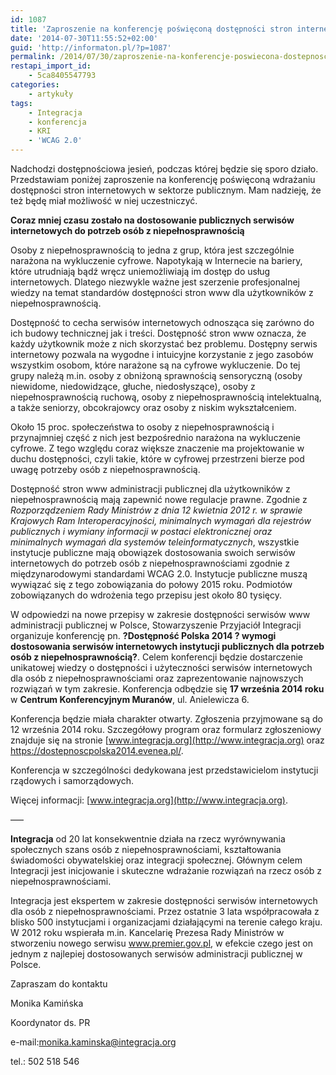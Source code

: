 ```yaml
---
id: 1087
title: 'Zaproszenie na konferencję poświęconą dostępności stron internetowych'
date: '2014-07-30T11:55:52+02:00'
guid: 'http://informaton.pl/?p=1087'
permalink: /2014/07/30/zaproszenie-na-konferencje-poswiecona-dostepnosci-stron-internetowych/
restapi_import_id:
    - 5ca8405547793
categories:
    - artykuły
tags:
    - Integracja
    - konferencja
    - KRI
    - 'WCAG 2.0'
---
```


Nadchodzi dostępnościowa jesień, podczas której będzie się sporo działo. Przedstawiam poniżej zaproszenie na konferencję poświęconą wdrażaniu dostępności stron internetowych w sektorze publicznym. Mam nadzieję, że też będę miał możliwość w niej uczestniczyć.

**Coraz mniej czasu zostało na dostosowanie publicznych serwisów internetowych do potrzeb osób z niepełnosprawnością**

Osoby z niepełnosprawnością to jedna z grup, która jest szczególnie narażona na wykluczenie cyfrowe. Napotykają w Internecie na bariery, które utrudniają bądź wręcz uniemożliwiają im dostęp do usług internetowych. Dlatego niezwykle ważne jest szerzenie profesjonalnej wiedzy na temat standardów dostępności stron www dla użytkowników z niepełnosprawnością.

Dostępność to cecha serwisów internetowych odnosząca się zarówno do ich budowy technicznej jak i treści. Dostępność stron www oznacza, że każdy użytkownik może z nich skorzystać bez problemu. Dostępny serwis internetowy pozwala na wygodne i intuicyjne korzystanie z jego zasobów wszystkim osobom, które narażone są na cyfrowe wykluczenie. Do tej grupy należą m.in. osoby z obniżoną sprawnością sensoryczną (osoby niewidome, niedowidzące, głuche, niedosłyszące), osoby z niepełnosprawnością ruchową, osoby z niepełnosprawnością intelektualną, a także seniorzy, obcokrajowcy oraz osoby z niskim wykształceniem.

Około 15 proc. społeczeństwa to osoby z niepełnosprawnością i przynajmniej część z nich jest bezpośrednio narażona na wykluczenie cyfrowe. Z tego względu coraz większe znaczenie ma projektowanie w duchu dostępności, czyli takie, które w cyfrowej przestrzeni bierze pod uwagę potrzeby osób z niepełnosprawnością.

Dostępność stron www administracji publicznej dla użytkowników z niepełnosprawnością mają zapewnić nowe regulacje prawne. Zgodnie z *Rozporządzeniem Rady Ministrów z dnia 12 kwietnia 2012 r. w sprawie Krajowych Ram Interoperacyjności, minimalnych wymagań dla rejestrów publicznych i wymiany informacji w postaci elektronicznej oraz minimalnych wymagań dla systemów teleinformatycznych*, wszystkie instytucje publiczne mają obowiązek dostosowania swoich serwisów internetowych do potrzeb osób z niepełnosprawnościami zgodnie z międzynarodowymi standardami WCAG 2.0. Instytucje publiczne muszą wywiązać się z tego zobowiązania do połowy 2015 roku. Podmiotów zobowiązanych do wdrożenia tego przepisu jest około 80 tysięcy.

W odpowiedzi na nowe przepisy w zakresie dostępności serwisów www administracji publicznej w Polsce, Stowarzyszenie Przyjaciół Integracji organizuje konferencję pn. **?Dostępność Polska 2014 ? wymogi dostosowania serwisów internetowych instytucji publicznych dla potrzeb osób z niepełnosprawnością?**. Celem konferencji będzie dostarczenie unikatowej wiedzy o dostępności i użyteczności serwisów internetowych dla osób z niepełnosprawnościami oraz zaprezentowanie najnowszych rozwiązań w tym zakresie. Konferencja odbędzie się **17 września 2014 roku** w **Centrum Konferencyjnym Muranów**, ul. Anielewicza 6.

Konferencja będzie miała charakter otwarty. Zgłoszenia przyjmowane są do 12 września 2014 roku. Szczegółowy program oraz formularz zgłoszeniowy znajduje się na stronie [www.integracja.org](http://www.integracja.org) oraz <https://dostepnoscpolska2014.evenea.pl/>.

Konferencja w szczególności dedykowana jest przedstawicielom instytucji rządowych i samorządowych.

Więcej informacji: [www.integracja.org](http://www.integracja.org).

—–

**Integracja** od 20 lat konsekwentnie działa na rzecz wyrównywania społecznych szans osób z niepełnosprawnościami, kształtowania świadomości obywatelskiej oraz integracji społecznej. Głównym celem Integracji jest inicjowanie i skuteczne wdrażanie rozwiązań na rzecz osób z niepełnosprawnościami.

Integracja jest ekspertem w zakresie dostępności serwisów internetowych dla osób z niepełnosprawnościami. Przez ostatnie 3 lata współpracowała z blisko 500 instytucjami i organizacjami działającymi na terenie całego kraju. W 2012 roku wspierała m.in. Kancelarię Prezesa Rady Ministrów w stworzeniu nowego serwisu www.premier.gov.pl, w efekcie czego jest on jednym z najlepiej dostosowanych serwisów administracji publicznej w Polsce.

Zapraszam do kontaktu

Monika Kamińska

Koordynator ds. PR

e-mail:<monika.kaminska@integracja.org>

tel.: 502 518 546
